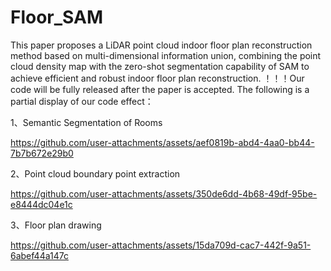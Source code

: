 # Floor_SAM
This paper proposes a LiDAR point cloud indoor floor plan reconstruction method based on multi-dimensional information union, combining the point cloud density map with the zero-shot segmentation capability of SAM to achieve efficient and robust indoor floor plan reconstruction.
！！！Our code will be fully released after the paper is accepted.
The following is a partial display of our code effect：


1、Semantic Segmentation of Rooms

https://github.com/user-attachments/assets/aef0819b-abd4-4aa0-bb44-7b7b672e29b0

2、Point cloud boundary point extraction

https://github.com/user-attachments/assets/350de6dd-4b68-49df-95be-e8444dc04e1c

3、Floor plan drawing

https://github.com/user-attachments/assets/15da709d-cac7-442f-9a51-6abef44a147c


